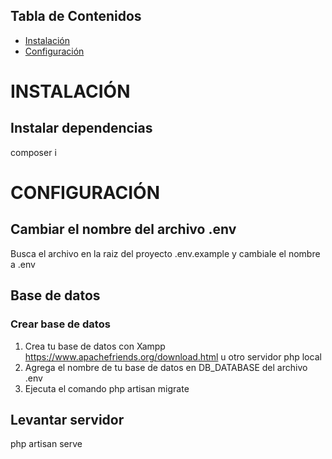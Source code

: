 ## Tabla de Contenidos
- [Instalación](#INSTALACIÓN)
- [Configuración](#CONFIGURACIÓN)


# INSTALACIÓN

## Instalar dependencias
composer i

# CONFIGURACIÓN

## Cambiar el nombre del archivo .env
Busca el archivo en la raiz del proyecto .env.example y cambiale el nombre a .env

## Base de datos

### Crear base de datos
1. Crea tu base de datos con Xampp https://www.apachefriends.org/download.html u otro servidor php local
2. Agrega el nombre de tu base de datos en DB_DATABASE del archivo .env
3. Ejecuta el comando php artisan migrate


## Levantar servidor
php artisan serve
